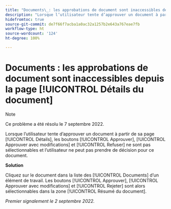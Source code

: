```yaml
---
title: "Documents\_: les approbations de document sont inaccessibles depuis la page Détails du document"
description: "Lorsque l’utilisateur tente d’approuver un document à partir de sa page Détails, les boutons [!UICONTROL Approuver], [!UICONTROL Approuver avec modifications] et [!UICONTROL Refuser] ne sont pas sélectionnables et l’utilisateur ne peut pas prendre de décision pour ce document."
hidefromtoc: true
source-git-commit: de7f66f7acba1a0ac32a1257b2e643a767eae7fb
workflow-type: ht
source-wordcount: '124'
ht-degree: 100%

---
```



# Documents : les approbations de document sont inaccessibles depuis la page [!UICONTROL Détails du document]

>[!NOTE]
>
>Ce problème a été résolu le 7 septembre 2022.

Lorsque l’utilisateur tente d’approuver un document à partir de sa page [!UICONTROL Détails], les boutons [!UICONTROL Approuver], [!UICONTROL Approuver avec modifications] et [!UICONTROL Refuser] ne sont pas sélectionnables et l’utilisateur ne peut pas prendre de décision pour ce document.

**Solution**

Cliquez sur le document dans la liste des [!UICONTROL Documents] d’un élément de travail. Les boutons [!UICONTROL Approuver], [!UICONTROL Approuver avec modifications] et [!UICONTROL Rejeter] sont alors sélectionnables dans la zone [!UICONTROL Résumé du document].

_Premier signalement le 2 septembre 2022._

